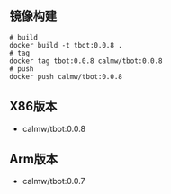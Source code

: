 ## 镜像构建

``` shell
# build 
docker build -t tbot:0.0.8 . 
# tag
docker tag tbot:0.0.8 calmw/tbot:0.0.8
# push
docker push calmw/tbot:0.0.8
```

## X86版本

- calmw/tbot:0.0.8

## Arm版本

- calmw/tbot:0.0.7
